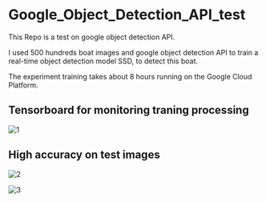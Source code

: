 # Google_Object_Detection_API_test
This Repo is a test on google object detection API. 

I used 500 hundreds boat images and google object detection API to train a real-time object detection model SSD, to detect this boat.

The experiment training takes about 8 hours running on the Google Cloud Platform.

## Tensorboard for monitoring traning processing
![1](https://user-images.githubusercontent.com/36088488/39890842-a852e2b4-5461-11e8-88d7-5d3a257e3c60.png)


## High accuracy on test images
![2](https://user-images.githubusercontent.com/36088488/39891206-8d3dc51a-5462-11e8-835f-10b64e3798ab.png)

![3](https://user-images.githubusercontent.com/36088488/39891210-8f76be68-5462-11e8-8393-3216693b06bc.png)

